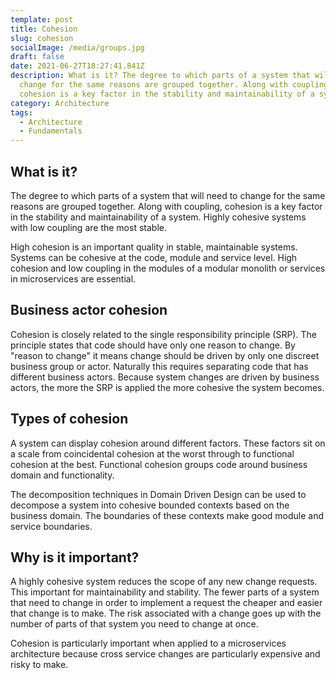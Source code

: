 ```yaml
---
template: post
title: Cohesion
slug: cohesion
socialImage: /media/groups.jpg
draft: false
date: 2021-06-27T18:27:41.841Z
description: What is it? The degree to which parts of a system that will need to
  change for the same reasons are grouped together. Along with coupling,
  cohesion is a key factor in the stability and maintainability of a system....
category: Architecture
tags:
  - Architecture
  - Fundamentals
---
```

## What is it?

The degree to which parts of a system that will need to change for the same reasons are grouped together. Along with coupling, cohesion is a key factor in the stability and maintainability of a system. Highly cohesive systems with low coupling are the most stable. 

High cohesion is an important quality in stable, maintainable systems. Systems can be cohesive at the code, module and service level. High cohesion and low coupling in the modules of a modular monolith or services in microservices are essential.

## Business actor cohesion

Cohesion is closely related to the single responsibility principle (SRP). The principle states that code should have only one reason to change. By "reason to change" it means change should be driven by only one discreet business group or actor. Naturally this requires separating code that has different business actors. Because system changes are driven by business actors, the more the SRP is applied the more cohesive the system becomes.

## Types of cohesion

A system can display cohesion around different factors. These factors sit on a scale from coincidental cohesion at the worst through to functional cohesion at the best. Functional cohesion groups code around business domain and functionality. 

The decomposition techniques in Domain Driven Design can be used to decompose a system into cohesive bounded contexts based on the business domain. The boundaries of these contexts make good module and service boundaries.

## Why is it important?

A highly cohesive system reduces the scope of any new change requests. This important for maintainability and stability. The fewer parts of a system that need to change in order to implement a request the cheaper and easier that change is to make. The risk associated with a change goes up with the number of parts of that system you need to change at once. 

Cohesion is particularly important when applied to a microservices architecture because cross service changes are particularly expensive and risky to make.